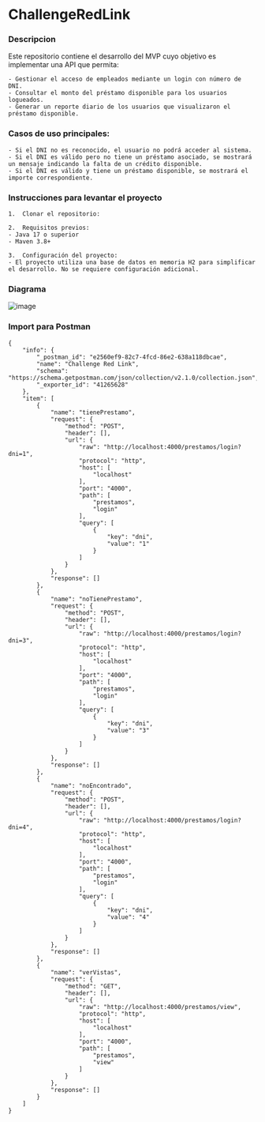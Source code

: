 # ChallengeRedLink
### Descripcion
Este repositorio contiene el desarrollo del MVP cuyo objetivo es implementar una API que permita:

    - Gestionar el acceso de empleados mediante un login con número de DNI.
    - Consultar el monto del préstamo disponible para los usuarios logueados.
    - Generar un reporte diario de los usuarios que visualizaron el préstamo disponible.

### Casos de uso principales:
	- Si el DNI no es reconocido, el usuario no podrá acceder al sistema.
	- Si el DNI es válido pero no tiene un préstamo asociado, se mostrará un mensaje indicando la falta de un crédito disponible.
	- Si el DNI es válido y tiene un préstamo disponible, se mostrará el importe correspondiente.

### Instrucciones para levantar el proyecto
	1.	Clonar el repositorio:

	2.	Requisitos previos:
	- Java 17 o superior
	- Maven 3.8+

	3.	Configuración del proyecto:
    - El proyecto utiliza una base de datos en memoria H2 para simplificar el desarrollo. No se requiere configuración adicional.

### Diagrama
![image](https://github.com/user-attachments/assets/d44b1f80-e99c-4e39-98f5-ee0f3214717d)

### Import para Postman
```
{
	"info": {
		"_postman_id": "e2560ef9-82c7-4fcd-86e2-638a118dbcae",
		"name": "Challenge Red Link",
		"schema": "https://schema.getpostman.com/json/collection/v2.1.0/collection.json",
		"_exporter_id": "41265628"
	},
	"item": [
		{
			"name": "tienePrestamo",
			"request": {
				"method": "POST",
				"header": [],
				"url": {
					"raw": "http://localhost:4000/prestamos/login?dni=1",
					"protocol": "http",
					"host": [
						"localhost"
					],
					"port": "4000",
					"path": [
						"prestamos",
						"login"
					],
					"query": [
						{
							"key": "dni",
							"value": "1"
						}
					]
				}
			},
			"response": []
		},
		{
			"name": "noTienePrestamo",
			"request": {
				"method": "POST",
				"header": [],
				"url": {
					"raw": "http://localhost:4000/prestamos/login?dni=3",
					"protocol": "http",
					"host": [
						"localhost"
					],
					"port": "4000",
					"path": [
						"prestamos",
						"login"
					],
					"query": [
						{
							"key": "dni",
							"value": "3"
						}
					]
				}
			},
			"response": []
		},
		{
			"name": "noEncontrado",
			"request": {
				"method": "POST",
				"header": [],
				"url": {
					"raw": "http://localhost:4000/prestamos/login?dni=4",
					"protocol": "http",
					"host": [
						"localhost"
					],
					"port": "4000",
					"path": [
						"prestamos",
						"login"
					],
					"query": [
						{
							"key": "dni",
							"value": "4"
						}
					]
				}
			},
			"response": []
		},
		{
			"name": "verVistas",
			"request": {
				"method": "GET",
				"header": [],
				"url": {
					"raw": "http://localhost:4000/prestamos/view",
					"protocol": "http",
					"host": [
						"localhost"
					],
					"port": "4000",
					"path": [
						"prestamos",
						"view"
					]
				}
			},
			"response": []
		}
	]
}
```



